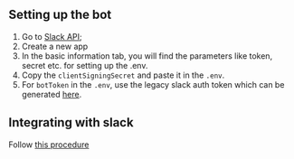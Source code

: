

## Setting up the bot

1. Go to [Slack API](https://api.slack.com);
2. Create a new app
3. In the basic information tab, you will find the parameters like token, secret etc. for setting up the .env.
4. Copy the `clientSigningSecret` and paste it in the `.env`. 
5. For `botToken` in the `.env`, use the legacy slack auth token which can be generated [here](https://api.slack.com/custom-integrations/legacy-tokens). 


## Integrating with slack

Follow [this procedure](https://botkit.ai/docs/provisioning/slack-events-api.html)
